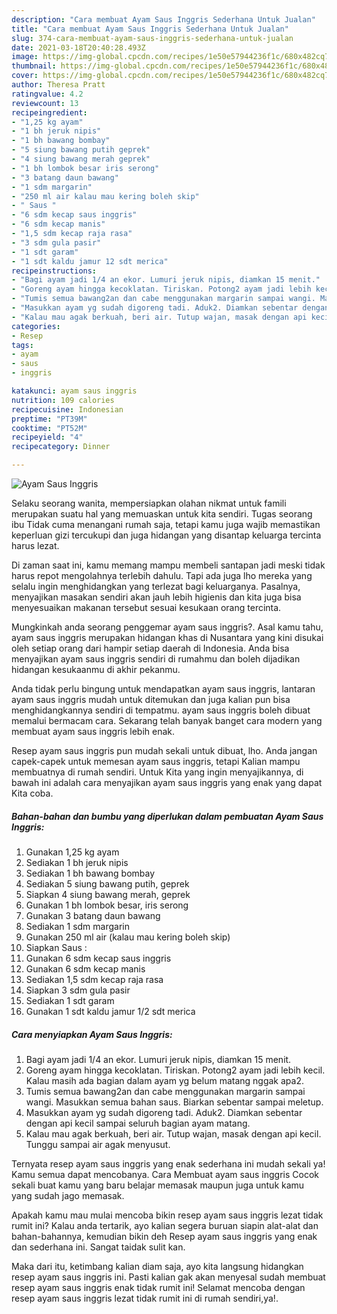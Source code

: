 ```yaml
---
description: "Cara membuat Ayam Saus Inggris Sederhana Untuk Jualan"
title: "Cara membuat Ayam Saus Inggris Sederhana Untuk Jualan"
slug: 374-cara-membuat-ayam-saus-inggris-sederhana-untuk-jualan
date: 2021-03-18T20:40:28.493Z
image: https://img-global.cpcdn.com/recipes/1e50e57944236f1c/680x482cq70/ayam-saus-inggris-foto-resep-utama.jpg
thumbnail: https://img-global.cpcdn.com/recipes/1e50e57944236f1c/680x482cq70/ayam-saus-inggris-foto-resep-utama.jpg
cover: https://img-global.cpcdn.com/recipes/1e50e57944236f1c/680x482cq70/ayam-saus-inggris-foto-resep-utama.jpg
author: Theresa Pratt
ratingvalue: 4.2
reviewcount: 13
recipeingredient:
- "1,25 kg ayam"
- "1 bh jeruk nipis"
- "1 bh bawang bombay"
- "5 siung bawang putih geprek"
- "4 siung bawang merah geprek"
- "1 bh lombok besar iris serong"
- "3 batang daun bawang"
- "1 sdm margarin"
- "250 ml air kalau mau kering boleh skip"
- " Saus "
- "6 sdm kecap saus inggris"
- "6 sdm kecap manis"
- "1,5 sdm kecap raja rasa"
- "3 sdm gula pasir"
- "1 sdt garam"
- "1 sdt kaldu jamur 12 sdt merica"
recipeinstructions:
- "Bagi ayam jadi 1/4 an ekor. Lumuri jeruk nipis, diamkan 15 menit."
- "Goreng ayam hingga kecoklatan. Tiriskan. Potong2 ayam jadi lebih kecil. Kalau masih ada bagian dalam ayam yg belum matang nggak apa2."
- "Tumis semua bawang2an dan cabe menggunakan margarin sampai wangi. Masukkan semua bahan saus. Biarkan sebentar sampai meletup."
- "Masukkan ayam yg sudah digoreng tadi. Aduk2. Diamkan sebentar dengan api kecil sampai seluruh bagian ayam matang."
- "Kalau mau agak berkuah, beri air. Tutup wajan, masak dengan api kecil. Tunggu sampai air agak menyusut."
categories:
- Resep
tags:
- ayam
- saus
- inggris

katakunci: ayam saus inggris 
nutrition: 109 calories
recipecuisine: Indonesian
preptime: "PT39M"
cooktime: "PT52M"
recipeyield: "4"
recipecategory: Dinner

---
```



![Ayam Saus Inggris](https://img-global.cpcdn.com/recipes/1e50e57944236f1c/680x482cq70/ayam-saus-inggris-foto-resep-utama.jpg)

Selaku seorang wanita, mempersiapkan olahan nikmat untuk famili merupakan suatu hal yang memuaskan untuk kita sendiri. Tugas seorang ibu Tidak cuma menangani rumah saja, tetapi kamu juga wajib memastikan keperluan gizi tercukupi dan juga hidangan yang disantap keluarga tercinta harus lezat.

Di zaman  saat ini, kamu memang mampu membeli santapan jadi meski tidak harus repot mengolahnya terlebih dahulu. Tapi ada juga lho mereka yang selalu ingin menghidangkan yang terlezat bagi keluarganya. Pasalnya, menyajikan masakan sendiri akan jauh lebih higienis dan kita juga bisa menyesuaikan makanan tersebut sesuai kesukaan orang tercinta. 



Mungkinkah anda seorang penggemar ayam saus inggris?. Asal kamu tahu, ayam saus inggris merupakan hidangan khas di Nusantara yang kini disukai oleh setiap orang dari hampir setiap daerah di Indonesia. Anda bisa menyajikan ayam saus inggris sendiri di rumahmu dan boleh dijadikan hidangan kesukaanmu di akhir pekanmu.

Anda tidak perlu bingung untuk mendapatkan ayam saus inggris, lantaran ayam saus inggris mudah untuk ditemukan dan juga kalian pun bisa menghidangkannya sendiri di tempatmu. ayam saus inggris boleh dibuat memalui bermacam cara. Sekarang telah banyak banget cara modern yang membuat ayam saus inggris lebih enak.

Resep ayam saus inggris pun mudah sekali untuk dibuat, lho. Anda jangan capek-capek untuk memesan ayam saus inggris, tetapi Kalian mampu membuatnya di rumah sendiri. Untuk Kita yang ingin menyajikannya, di bawah ini adalah cara menyajikan ayam saus inggris yang enak yang dapat Kita coba.

<!--inarticleads1-->

##### Bahan-bahan dan bumbu yang diperlukan dalam pembuatan Ayam Saus Inggris:

1. Gunakan 1,25 kg ayam
1. Sediakan 1 bh jeruk nipis
1. Sediakan 1 bh bawang bombay
1. Sediakan 5 siung bawang putih, geprek
1. Siapkan 4 siung bawang merah, geprek
1. Gunakan 1 bh lombok besar, iris serong
1. Gunakan 3 batang daun bawang
1. Sediakan 1 sdm margarin
1. Gunakan 250 ml air (kalau mau kering boleh skip)
1. Siapkan  Saus :
1. Gunakan 6 sdm kecap saus inggris
1. Gunakan 6 sdm kecap manis
1. Sediakan 1,5 sdm kecap raja rasa
1. Siapkan 3 sdm gula pasir
1. Sediakan 1 sdt garam
1. Gunakan 1 sdt kaldu jamur 1/2 sdt merica




<!--inarticleads2-->

##### Cara menyiapkan Ayam Saus Inggris:

1. Bagi ayam jadi 1/4 an ekor. Lumuri jeruk nipis, diamkan 15 menit.
1. Goreng ayam hingga kecoklatan. Tiriskan. Potong2 ayam jadi lebih kecil. Kalau masih ada bagian dalam ayam yg belum matang nggak apa2.
1. Tumis semua bawang2an dan cabe menggunakan margarin sampai wangi. Masukkan semua bahan saus. Biarkan sebentar sampai meletup.
1. Masukkan ayam yg sudah digoreng tadi. Aduk2. Diamkan sebentar dengan api kecil sampai seluruh bagian ayam matang.
1. Kalau mau agak berkuah, beri air. Tutup wajan, masak dengan api kecil. Tunggu sampai air agak menyusut.




Ternyata resep ayam saus inggris yang enak sederhana ini mudah sekali ya! Kamu semua dapat mencobanya. Cara Membuat ayam saus inggris Cocok sekali buat kamu yang baru belajar memasak maupun juga untuk kamu yang sudah jago memasak.

Apakah kamu mau mulai mencoba bikin resep ayam saus inggris lezat tidak rumit ini? Kalau anda tertarik, ayo kalian segera buruan siapin alat-alat dan bahan-bahannya, kemudian bikin deh Resep ayam saus inggris yang enak dan sederhana ini. Sangat taidak sulit kan. 

Maka dari itu, ketimbang kalian diam saja, ayo kita langsung hidangkan resep ayam saus inggris ini. Pasti kalian gak akan menyesal sudah membuat resep ayam saus inggris enak tidak rumit ini! Selamat mencoba dengan resep ayam saus inggris lezat tidak rumit ini di rumah sendiri,ya!.

